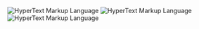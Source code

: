 ![HyperText Markup Language](https://img.shields.io/badge/-Python-blue?style=flat-square&logo=Python&logoColor=yellow&labelColor=grey)
![HyperText Markup Language](https://img.shields.io/badge/-HTML-e65127?style=flat-square&logo=html5&logoColor=e65127&labelColor=1e1e1e)
![HyperText Markup Language](https://img.shields.io/badge/-CSS-e65127?style=flat-square&logo=css&logoColor=e65127&labelColor=1e1e1e)
